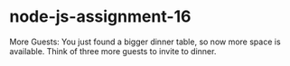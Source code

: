 # node-js-assignment-16
More Guests: You just found a bigger dinner table, so now more space is available. Think of three more guests to invite to dinner.
